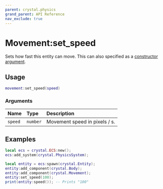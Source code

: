```yaml
---
parent: crystal.physics
grand_parent: API Reference
nav_exclude: true
---
```


# Movement:set_speed

Sets how fast this entity can move. This can also specified as a [constructor argument](movement).

## Usage

```lua
movement:set_speed(speed)
```

### Arguments

| Name    | Type     | Description                   |
| :------ | :------- | :---------------------------- |
| `speed` | `number` | Movement speed in pixels / s. |

## Examples

```lua
local ecs = crystal.ECS:new();
ecs:add_system(crystal.PhysicsSystem);

local entity = ecs:spawn(crystal.Entity);
entity:add_component(crystal.Body);
entity:add_component(crystal.Movement);
entity:set_speed(100);
print(entity:speed()); -- Prints "100"
```
